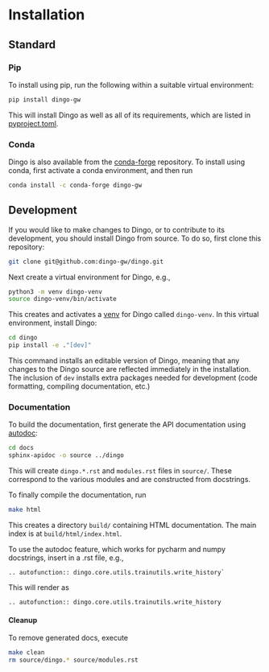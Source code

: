 # Installation

## Standard

### Pip

To install using pip, run the following within a suitable virtual environment:
```sh
pip install dingo-gw
```
This will install Dingo as well as all of its requirements, which are listed in
[pyproject.toml](https://github.com/dingo-gw/dingo/blob/main/pyproject.toml).

### Conda

Dingo is also available from the [conda-forge](https://conda-forge.org) repository.
To install using conda, first activate a conda environment, and then run
```sh
conda install -c conda-forge dingo-gw
```

## Development

If you would like to make changes to Dingo, or to contribute to its development, you
should install Dingo from source. To do so, first clone this repository:
```sh
git clone git@github.com:dingo-gw/dingo.git
```
Next create a virtual environment for Dingo, e.g.,
```sh
python3 -m venv dingo-venv
source dingo-venv/bin/activate
```
This creates and activates a [venv](https://docs.python.org/3/library/venv.html) for Dingo
called `dingo-venv`. In this virtual environment, install Dingo:
```sh
cd dingo
pip install -e ."[dev]"
```
This command installs an editable version of Dingo, meaning that any changes to the Dingo
source are reflected immediately in the installation. The inclusion of `dev` installs
extra packages needed for development (code formatting, compiling documentation, etc.)

### Documentation

To build the documentation, first generate the API documentation using [autodoc](https://www.sphinx-doc.org/en/master/usage/extensions/autodoc.html):
```sh
cd docs
sphinx-apidoc -o source ../dingo
```
This will create `dingo.*.rst` and `modules.rst` files in `source/`. These correspond to
the various modules and are constructed from docstrings.

To finally compile the documentation, run
```sh
make html
```
This creates a directory `build/` containing HTML documentation. The main index is at `build/html/index.html`.

To use the autodoc feature, which works for pycharm and numpy docstrings, insert in a .rst file, e.g.,

```
.. autofunction:: dingo.core.utils.trainutils.write_history`
```

This will render as 

```{eval-rst}
.. autofunction:: dingo.core.utils.trainutils.write_history
```

#### Cleanup

To remove generated docs, execute
```sh
make clean
rm source/dingo.* source/modules.rst
```

